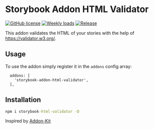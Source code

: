 # Storybook Addon HTML Validator
[![GitHub license](https://img.shields.io/github/license/dimafirsov/storybook-html-validator.svg)](https://github.com/dimafirsov/storybook-html-validator/blob/main/LICENSE)
[![Weekly loads](https://img.shields.io/npm/dm/storybook-html-validator)](https://img.shields.io/npm/dm/storybook-html-validator)
[![Release](https://github.com/dimafirsov/storybook-html-validator/actions/workflows/release.yml/badge.svg)](https://github.com/dimafirsov/storybook-html-validator/actions/workflows/release.yml)

This addon validates the HTML of your stories with the help of https://validator.w3.org/.

## Usage

To use the addon simply register it in the `addons` config array:
```
  addons: [
    'storybook-addon-html-validator',
  ],
```

## Installation

```cmd
npm i storybook-html-validator -D
```

Inspired by [Addon-Kit](https://github.com/storybookjs/addon-kit)
